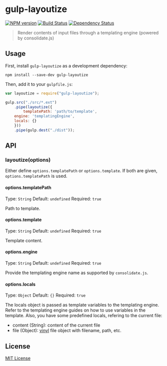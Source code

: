 # gulp-layoutize
[![NPM version][npm-image]][npm-url] [![Build Status][travis-image]][travis-url] [![Dependency Status][depstat-image]][depstat-url]

> Render contents of input files through a templating engine (powered by consolidate.js)

## Usage

First, install `gulp-layoutize` as a development dependency:

```shell
npm install --save-dev gulp-layoutize
```

Then, add it to your `gulpfile.js`:

```javascript
var layoutize = require("gulp-layoutize");

gulp.src("./src/*.ext")
	.pipe(layoutize({
		templatePath: 'path/to/template',
    engine: 'templatingEngine',
    locals: {}
	}))
	.pipe(gulp.dest("./dist"));
```

## API

### layoutize(options)

Either define `options.templatePath` or `options.template`. If both are given, `options.templatePath` is used.

#### options.templatePath
Type: `String`
Default: `undefined`
Required: `true`

Path to template.

#### options.template
Type: `String`
Default: `undefined`
Required: `true`

Template content.

#### options.engine
Type: `String`
Default: `undefined`
Required: `true`

Provide the templating engine name as supported by `consolidate.js`.

#### options.locals
Type: `Object`
Default: `{}`
Required: `true`

The locals object is passed as template variables to the templating engine. Refer to the templating engine guides on how to use variables in the template.
Also, you have some predefined locals, refering to the current file:

* content (String): content of the current file
* file (Object): [vinyl](https://github.com/wearefractal/vinyl#file) file object with filename, path, etc.


## License

[MIT License](http://en.wikipedia.org/wiki/MIT_License)

[npm-url]: https://npmjs.org/package/gulp-layoutize
[npm-image]: https://badge.fury.io/js/gulp-layoutize.png

[travis-url]: http://travis-ci.org/rowoot/gulp-layoutize
[travis-image]: https://secure.travis-ci.org/rowoot/gulp-layoutize.png?branch=master

[coveralls-url]: https://coveralls.io/r/rowoot/gulp-layoutize
[coveralls-image]: https://coveralls.io/repos/rowoot/gulp-layoutize/badge.png

[depstat-url]: https://david-dm.org/rowoot/gulp-layoutize
[depstat-image]: https://david-dm.org/rowoot/gulp-layoutize.png

